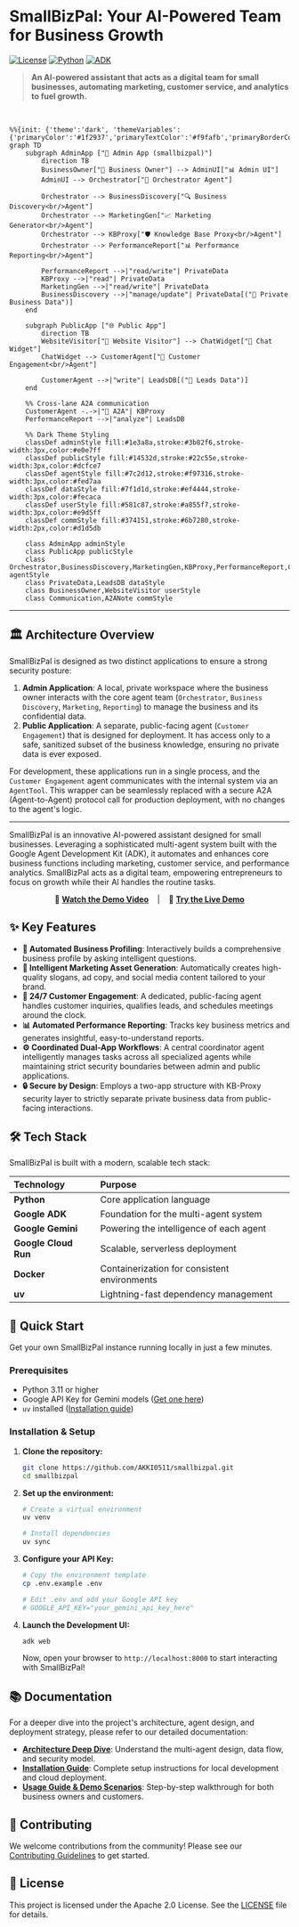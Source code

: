 # SmallBizPal: Your AI-Powered Team for Business Growth

[![License](https://img.shields.io/badge/License-Apache_2.0-blue.svg)](LICENSE)
[![Python](https://img.shields.io/badge/Python-3.11%2B-blue)](https://www.python.org/downloads/)
[![ADK](https://img.shields.io/badge/Built%20with-Google%20ADK-4285F4)](https://google.github.io/adk-docs/)

> **An AI-powered assistant that acts as a digital team for small businesses, automating marketing, customer service, and analytics to fuel growth.**

<br/>

```mermaid
%%{init: {'theme':'dark', 'themeVariables': {'primaryColor':'#1f2937','primaryTextColor':'#f9fafb','primaryBorderColor':'#6b7280','lineColor':'#9ca3af','edgeLabelBackground':'#374151','tertiaryColor':'#374151'}}}%%
graph TD
    subgraph AdminApp ["🔐 Admin App (smallbizpal)"]
        direction TB
        BusinessOwner["👤 Business Owner"] --> AdminUI["📊 Admin UI"]
        AdminUI --> Orchestrator["🎯 Orchestrator Agent"]
        
        Orchestrator --> BusinessDiscovery["🔍 Business Discovery<br/>Agent"]
        Orchestrator --> MarketingGen["📈 Marketing Generator<br/>Agent"]
        Orchestrator --> KBProxy["🛡️ Knowledge Base Proxy<br/>Agent"]
        Orchestrator --> PerformanceReport["📊 Performance Reporting<br/>Agent"]
        
        PerformanceReport -->|"read/write"| PrivateData
        KBProxy -->|"read"| PrivateData
        MarketingGen -->|"read/write"| PrivateData
        BusinessDiscovery -->|"manage/update"| PrivateData[("💾 Private Business Data")]
    end

    subgraph PublicApp ["🌐 Public App"]
        direction TB
        WebsiteVisitor["👥 Website Visitor"] --> ChatWidget["💬 Chat Widget"]
        ChatWidget --> CustomerAgent["🤖 Customer Engagement<br/>Agent"]
        
        CustomerAgent -->|"write"| LeadsDB[("🎯 Leads Data")]
    end
    
    %% Cross-lane A2A communication
    CustomerAgent -.->|"🔗 A2A"| KBProxy
    PerformanceReport -->|"analyze"| LeadsDB
    
    %% Dark Theme Styling
    classDef adminStyle fill:#1e3a8a,stroke:#3b82f6,stroke-width:3px,color:#e0e7ff
    classDef publicStyle fill:#14532d,stroke:#22c55e,stroke-width:3px,color:#dcfce7
    classDef agentStyle fill:#7c2d12,stroke:#f97316,stroke-width:3px,color:#fed7aa
    classDef dataStyle fill:#7f1d1d,stroke:#ef4444,stroke-width:3px,color:#fecaca
    classDef userStyle fill:#581c87,stroke:#a855f7,stroke-width:3px,color:#e9d5ff
    classDef commStyle fill:#374151,stroke:#6b7280,stroke-width:2px,color:#d1d5db
    
    class AdminApp adminStyle
    class PublicApp publicStyle
    class Orchestrator,BusinessDiscovery,MarketingGen,KBProxy,PerformanceReport,CustomerAgent agentStyle
    class PrivateData,LeadsDB dataStyle
    class BusinessOwner,WebsiteVisitor userStyle
    class Communication,A2ANote commStyle
```

---

## 🏛️ Architecture Overview

SmallBizPal is designed as two distinct applications to ensure a strong security posture:

1.  **Admin Application**: A local, private workspace where the business owner interacts with the core agent team (`Orchestrator`, `Business Discovery`, `Marketing`, `Reporting`) to manage the business and its confidential data.
2.  **Public Application**: A separate, public-facing agent (`Customer Engagement`) that is designed for deployment. It has access only to a safe, sanitized subset of the business knowledge, ensuring no private data is ever exposed.

For development, these applications run in a single process, and the `Customer Engagement` agent communicates with the internal system via an `AgentTool`. This wrapper can be seamlessly replaced with a secure A2A (Agent-to-Agent) protocol call for production deployment, with no changes to the agent's logic.

---

SmallBizPal is an innovative AI-powered assistant designed for small businesses. Leveraging a sophisticated multi-agent system built with the Google Agent Development Kit (ADK), it automates and enhances core business functions including marketing, customer service, and performance analytics. SmallBizPal acts as a digital team, empowering entrepreneurs to focus on growth while their AI handles the routine tasks.

<p align="center">
  🎥 <b><a href="https://youtu.be/thGJiX9AYbk">Watch the Demo Video</a></b>
  &nbsp;&nbsp;&nbsp;|&nbsp;&nbsp;&nbsp;
  🚀 <b><a href="https://smallbizpal.vercel.app/">Try the Live Demo</a></b>
</p>


## ✨ Key Features

- **🤖 Automated Business Profiling**: Interactively builds a comprehensive business profile by asking intelligent questions.
- **🎨 Intelligent Marketing Asset Generation**: Automatically creates high-quality slogans, ad copy, and social media content tailored to your brand.
- **💬 24/7 Customer Engagement**: A dedicated, public-facing agent handles customer inquiries, qualifies leads, and schedules meetings around the clock.
- **📊 Automated Performance Reporting**: Tracks key business metrics and generates insightful, easy-to-understand reports.
- **⚙️ Coordinated Dual-App Workflows**: A central coordinator agent intelligently manages tasks across all specialized agents while maintaining strict security boundaries between admin and public applications.
- **🔒 Secure by Design**: Employs a two-app structure with KB-Proxy security layer to strictly separate private business data from public-facing interactions.

## 🛠️ Tech Stack

SmallBizPal is built with a modern, scalable tech stack:

| **Technology** | **Purpose** |
| :--- | :--- |
| **Python** | Core application language |
| **Google ADK** | Foundation for the multi-agent system |
| **Google Gemini** | Powering the intelligence of each agent |
| **Google Cloud Run** | Scalable, serverless deployment |
| **Docker** | Containerization for consistent environments |
| **uv** | Lightning-fast dependency management |


## 🚀 Quick Start

Get your own SmallBizPal instance running locally in just a few minutes.

### Prerequisites

- Python 3.11 or higher
- Google API Key for Gemini models ([Get one here](https://aistudio.google.com/app/apikey))
- `uv` installed ([Installation guide](https://docs.astral.sh/uv/getting-started/installation/))

### Installation & Setup

1.  **Clone the repository:**
    ```bash
    git clone https://github.com/AKKI0511/smallbizpal.git
    cd smallbizpal
    ```

2.  **Set up the environment:**
    ```bash
    # Create a virtual environment
    uv venv

    # Install dependencies
    uv sync
    ```

3.  **Configure your API Key:**
    ```bash
    # Copy the environment template
    cp .env.example .env

    # Edit .env and add your Google API key
    # GOOGLE_API_KEY="your_gemini_api_key_here"
    ```

4.  **Launch the Development UI:**
    ```bash
    adk web
    ```
    Now, open your browser to `http://localhost:8000` to start interacting with SmallBizPal!

## 📚 Documentation

For a deeper dive into the project's architecture, agent design, and deployment strategy, please refer to our detailed documentation:

- **[Architecture Deep Dive](docs/ARCHITECTURE.md)**: Understand the multi-agent design, data flow, and security model.
- **[Installation Guide](docs/INSTALLATION.md)**: Complete setup instructions for local development and cloud deployment.
- **[Usage Guide & Demo Scenarios](docs/USAGE_GUIDE.md)**: Step-by-step walkthrough for both business owners and customers.

## 🤝 Contributing

We welcome contributions from the community! Please see our [Contributing Guidelines](CONTRIBUTING.md) to get started.

## 📄 License

This project is licensed under the Apache 2.0 License. See the [LICENSE](LICENSE) file for details.
